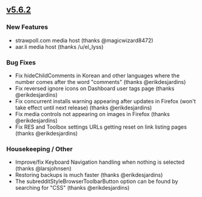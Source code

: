 ## [v5.6.2](https://github.com/honestbleeps/Reddit-Enhancement-Suite/releases/v5.6.2)

### New Features

- strawpoll.com media host (thanks @magicwizard8472)
- aar.li media host (thanks /u/el_lyss)

### Bug Fixes

- Fix hideChildComments in Korean and other languages where the number comes after the word "comments" (thanks @erikdesjardins)
- Fix reversed ignore icons on Dashboard user tags page (thanks @erikdesjardins)
- Fix concurrent installs warning appearing after updates in Firefox (won't take effect until next release) (thanks @erikdesjardins)
- Fix media controls not appearing on images in Firefox (thanks @erikdesjardins)
- Fix RES and Toolbox settings URLs getting reset on link listing pages (thanks @erikdesjardins)

### Housekeeping / Other

- Improve/fix Keyboard Navigation handling when nothing is selected (thanks @larsjohnsen)
- Restoring backups is much faster (thanks @erikdesjardins)
- The subredditStyleBrowserToolbarButton option can be found by searching for "CSS" (thanks @erikdesjardins)
